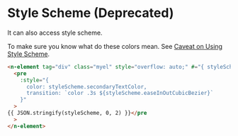 # Style Scheme (Deprecated)

It can also access style scheme.

To make sure you know what do these colors mean. See [Caveat on Using Style Scheme](../doc/n-theme#style-scheme).

```html
<n-element tag="div" class="myel" style="overflow: auto;" #="{ styleScheme }">
  <pre
    :style="{
      color: styleScheme.secondaryTextColor,
      transition: `color .3s ${styleScheme.easeInOutCubicBezier}`
    }"
  >
{{ JSON.stringify(styleScheme, 0, 2) }}</pre
  >
</n-element>
```
